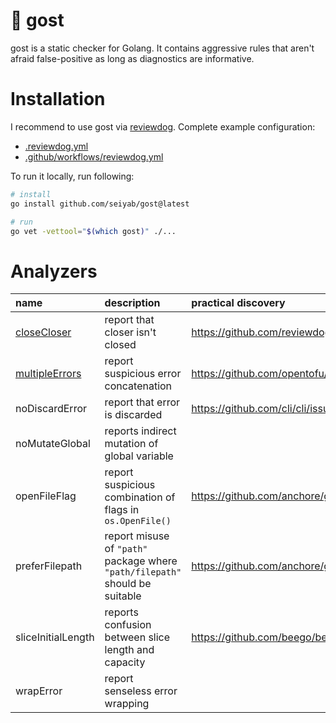# :ghost: gost

gost is a static checker for Golang. It contains aggressive rules that aren't afraid false-positive as long as diagnostics are informative.

# Installation

I recommend to use gost via [reviewdog](https://github.com/reviewdog/reviewdog).
Complete example configuration:

- [.reviewdog.yml](./.reviewdog.yml)
- [.github/workflows/reviewdog.yml](./.github/workflows/reviewdog.yml)

To run it locally, run following:

```sh
# install
go install github.com/seiyab/gost@latest

# run
go vet -vettool="$(which gost)" ./...
```

# Analyzers

<!-- prettier-ignore -->
| name | description | practical discovery | inspired by |
| :----------------- | :--------------------------------------------------------------------------- | :---------------------------------------------- | :---------------------------------------------- |
| [closeCloser](./docs/rules/closeCloser.md) | report that closer isn't closed | https://github.com/reviewdog/reviewdog/pull/1692 | |
| [multipleErrors](./docs/rules/multipleErrors.md) | report suspicious error concatenation | https://github.com/opentofu/opentofu/issues/539 | |
| noDiscardError | report that error is discarded | https://github.com/cli/cli/issues/8026 | |
| noMutateGlobal | reports indirect mutation of global variable | | https://pkg.go.dev/vuln/GO-2024-2618 |
| openFileFlag | report suspicious combination of flags in `os.OpenFile()` | https://github.com/anchore/go-logger/pull/13 | |
| preferFilepath | report misuse of `"path"` package where `"path/filepath"` should be suitable | https://github.com/anchore/grype/pull/1767 | |
| sliceInitialLength | reports confusion between slice length and capacity | https://github.com/beego/beego/pull/5631 | https://github.com/dominikh/go-tools/issues/112 |
| wrapError | report senseless error wrapping | | |
